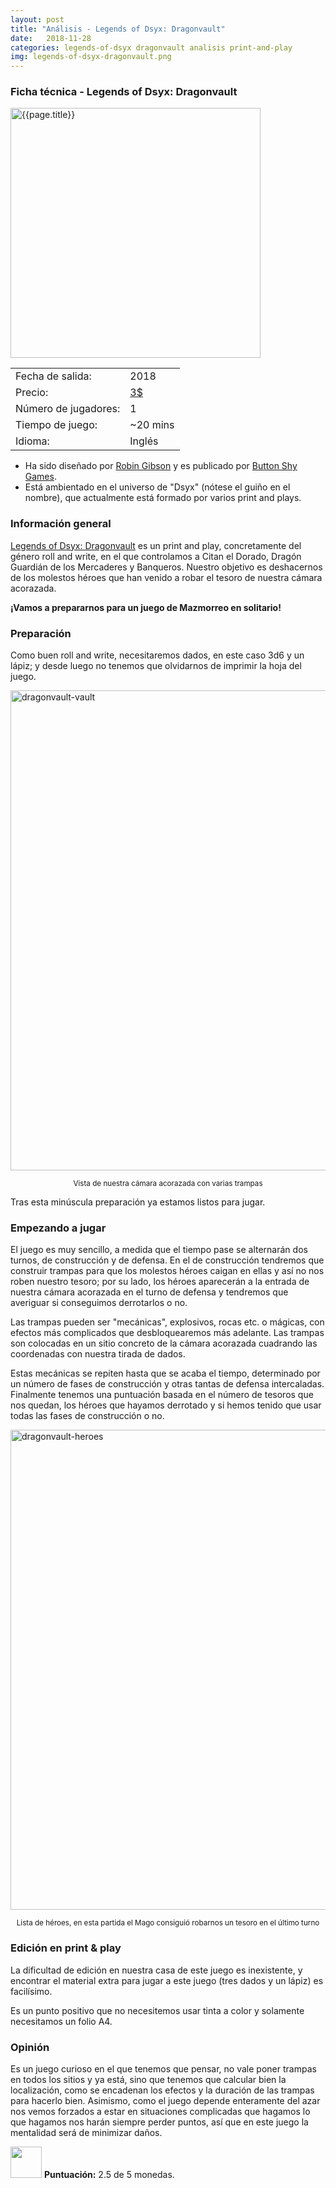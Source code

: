 ```yaml
---
layout: post
title: "Análisis - Legends of Dsyx: Dragonvault"
date:   2018-11-28
categories: legends-of-dsyx dragonvault analisis print-and-play
img: legends-of-dsyx-dragonvault.png
---
```


<div class="panel panel-primary">
    <div class="panel-heading">
        <h3 class="panel-title">Ficha técnica - Legends of Dsyx: Dragonvault</h3>
    </div>
    <div class="panel-body">
        <div class="col-md-6 post-img">
            <img width="400" src="{{site.baseurl}}/images/{{page.img}}"
                alt="{{page.title}}">
        </div>
        <div class="col-md-6">
        <table class="table table-striped table-hover">
            <tr><td>Fecha de salida:</td><td>2018</td></tr>
            <tr><td>Precio:</td><td><a href="https://www.pnparcade.com/collections/solo-games/products/legends-of-dsyx-dragonvault">3$</a></td></tr>
            <tr><td>Número de jugadores:</td><td>1</td></tr>
            <tr><td>Tiempo de juego:</td><td>~20 mins</td></tr>
            <tr><td>Idioma:</td><td>Inglés</td></tr>
         </table>
        </div>
        <div class="col-md-12"></div>
        <div class="col-md-12"></div>
        <div class="col-md-12">
         <ul>
             <li>
                 Ha sido diseñado por <a href="http://metalsnail.net/">Robin
                     Gibson</a> y es publicado por
                     <a href="https://buttonshygames.com/">Button
                 Shy Games</a>.
             </li>
             <li>Está ambientado en el universo de "Dsyx" (nótese el guiño en
                 el nombre), que actualmente está formado por varios print and
                 plays.
             </li>
         </ul>
         </div>
    </div>
</div>

### Información general

[Legends of Dsyx:
Dragonvault](https://boardgamegeek.com/boardgame/262197/dragonvault) es un
print and play, concretamente del género roll and write, en el que controlamos
a Citan el Dorado, Dragón Guardián de los Mercaderes y Banqueros. Nuestro
objetivo es deshacernos de los molestos héroes que han venido a robar el tesoro
de nuestra cámara acorazada.

**¡Vamos a prepararnos para un juego de Mazmorreo en solitario!**

### Preparación

Como buen roll and write, necesitaremos dados, en este caso 3d6 y un lápiz;
y desde luego no tenemos que olvidarnos de imprimir la hoja del juego.

  <a data-flickr-embed="true"  href="https://www.flickr.com/photos/165706612@N02/32223301848/in/dateposted-public/" title="dragonvault-vault"><img src="https://farm5.staticflickr.com/4886/32223301848_ee3f94a303_b.jpg" width="1024" height="768" alt="dragonvault-vault"></a><script async src="//embedr.flickr.com/assets/client-code.js" charset="utf-8"></script>
  <p align="center"><small>Vista de nuestra cámara acorazada con varias trampas</small></p>

  
  Tras esta minúscula preparación ya estamos listos para jugar.

### Empezando a jugar

El juego es muy sencillo, a medida que el tiempo pase se alternarán dos turnos,
de construcción y de defensa. En el de construcción tendremos que construir
trampas para que los molestos héroes caigan en ellas y así no nos roben nuestro
tesoro; por su lado, los héroes aparecerán a la entrada de nuestra cámara
acorazada en el turno de defensa y tendremos que averiguar si conseguimos
derrotarlos o no.

Las trampas pueden ser "mecánicas", explosivos, rocas etc. o mágicas, con
efectos más complicados que desbloquearemos más adelante. Las
trampas son colocadas en un sitio concreto de la cámara acorazada cuadrando las
coordenadas con nuestra tirada de dados.

Estas mecánicas se repiten hasta que se acaba el tiempo, determinado por un
número de fases de construcción y otras tantas de defensa
intercaladas. Finalmente tenemos una puntuación basada en el número de tesoros
que nos quedan, los héroes que hayamos derrotado y si hemos tenido que usar
todas las fases de construcción o no.

<a data-flickr-embed="true"  href="https://www.flickr.com/photos/165706612@N02/32223301368/in/dateposted-public/" title="dragonvault-heroes"><img src="https://farm5.staticflickr.com/4869/32223301368_6a66b42722_b.jpg" width="1024" height="768" alt="dragonvault-heroes"></a><script async src="//embedr.flickr.com/assets/client-code.js" charset="utf-8"></script>
<p align="center"><small>Lista de héroes, en esta partida el Mago consiguió
robarnos un tesoro en el último turno</small></p>


### Edición en print & play

La dificultad de edición en nuestra casa de este juego es inexistente, y
encontrar el material extra para jugar a este juego (tres dados y un lápiz)
es facilísimo.

Es un punto positivo que no necesitemos usar tinta a color y solamente
necesitamos un folio A4.

### Opinión

Es un juego curioso en el que tenemos que pensar, no vale poner trampas en
todos los sitios y ya está, sino que tenemos que calcular bien la localización,
como se encadenan los efectos y la duración de las trampas para hacerlo bien.
Asimismo, como el juego depende enteramente del azar nos vemos forzados a estar
en situaciones complicadas que hagamos lo que hagamos nos harán siempre perder
puntos, así que en este juego la mentalidad será de minimizar daños.

<img width="50" src="{{site.baseurl}}/favicon.ico"> **Puntuación:** 2.5 de 5 monedas.



